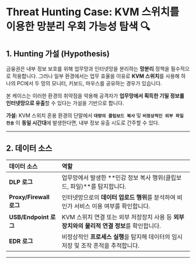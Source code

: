 
# Threat Hunting Case: KVM 스위치를 이용한 망분리 우회 가능성 탐색 🔍

## 1\. Hunting 가설 (Hypothesis)

금융권은 내부 정보 보호를 위해 업무망과 인터넷망을 분리하는 **망분리** 정책을 필수적으로 적용합니다. 그러나 일부 환경에서는 업무 효율을 이유로 **KVM 스위치**를 사용해 하나의 PC에서 두 망의 모니터, 키보드, 마우스를 공유하는 경우가 있습니다.

본 케이스는 이러한 환경의 취약점을 악용해 공격자가 **업무망에서 획득한 기밀 정보를 인터넷망으로 유출**할 수 있다는 가설을 기반으로 합니다.

**가설:**
KVM 스위치 혼용 환경의 단말에서 **`대량의 클립보드 복사`** 및 **`비정상적인 외부 파일 전송`** 이 **동일 시간대**에 발생한다면, 내부 정보 유출 시도로 간주할 수 있다.

-----

## 2\. 데이터 소스

| 데이터 소스 | 역할 |
| :--- | :--- |
| **DLP 로그** | 업무망에서 발생한 \*\*민감 정보 복사 행위(클립보드, 파일)\*\*를 탐지합니다. |
| **Proxy/Firewall 로그** | 인터넷망으로의 **데이터 업로드 행위**를 분석하여 비인가 서비스 이용 여부를 확인합니다. |
| **USB/Endpoint 로그** | KVM 스위치 연결 또는 외부 저장장치 사용 등 **외부 장치와의 물리적 연결 정보**를 확인합니다. |
| **EDR 로그** | 비정상적인 **프로세스 실행**을 탐지해 데이터의 임시 저장 및 조작 흔적을 추적합니다. |

-----

